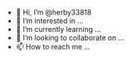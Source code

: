 - 👋 Hi, I’m @herby33818
- 👀 I’m interested in ...
- 🌱 I’m currently learning ...
- 💞️ I’m looking to collaborate on ...
- 📫 How to reach me ...

<!---
herby33818/herby33818 is a ✨ special ✨ repository because its `README.md` (this file) appears on your GitHub profile.
You can click the Preview link to take a look at your changes.
--->

